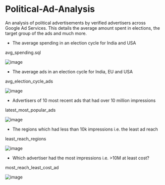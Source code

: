 # Political-Ad-Analysis
An analysis of political advertisements by verified advertisers across Google Ad Services. This details the average amount spent in elections, the target group of the ads and much more.
	
- The average spending in an election cycle for India and USA

avg_spending.sql

![image](https://user-images.githubusercontent.com/100951694/156870422-7c113b79-662f-4aa6-96f8-53d5d0f20cc7.png)

- The average ads in an election cycle for India, EU and USA

avg_election_cycle_ads

![image](https://user-images.githubusercontent.com/100951694/156870656-0506df4a-cbfe-47ac-be59-81e13be5eb93.png)

- Advertisers of 10 most recent ads that had over 10 million impressions

latest_most_popular_ads

![image](https://user-images.githubusercontent.com/100951694/156870756-b9bcb051-972c-4907-839b-2232216bec87.png)

- The regions which had less than 10k impressions i.e. the least ad reach

least_reach_regions

![image](https://user-images.githubusercontent.com/100951694/156870832-235ea96b-2461-4e54-9175-8ca23fff6b49.png)

- Which advertiser had the most impressions i.e. >10M at least cost?

most_reach_least_cost_ad

![image](https://user-images.githubusercontent.com/100951694/156870965-1434865c-5846-4f1e-9dab-f0195b01538d.png)
